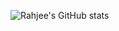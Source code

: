 ![Rahjee's GitHub stats](https://github-readme-stats.vercel.app/api?username=RahjeeManuel&count_private=true&show_icons=true&theme=dark)
<!--
![Top Langs](https://github-readme-stats.vercel.app/api/top-langs/?username=RahjeeManuel&theme=dark)
-->
